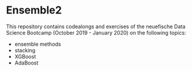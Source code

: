 # Ensemble2

This repository contains codealongs and exercises of the neuefische Data Science Bootcamp (October 2019 - January 2020) on the following topics:
- ensemble methods
- stacking
- XGBoost
- AdaBoost
